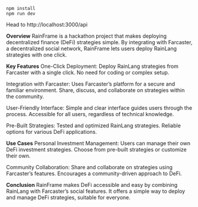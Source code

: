 ```
npm install
npm run dev
```

Head to http://localhost:3000/api


**Overview**
RainFrame is a hackathon project that makes deploying decentralized finance (DeFi) strategies simple. By integrating with Farcaster, a decentralized social network, RainFrame lets users deploy RainLang strategies with one click.

**Key Features**
One-Click Deployment: Deploy RainLang strategies from Farcaster with a single click. No need for coding or complex setup.

Integration with Farcaster: Uses Farcaster’s platform for a secure and familiar environment. Share, discuss, and collaborate on strategies within the community.

User-Friendly Interface: Simple and clear interface guides users through the process. Accessible for all users, regardless of technical knowledge.

Pre-Built Strategies: Tested and optimized RainLang strategies. Reliable options for various DeFi applications.

**Use Cases**
Personal Investment Management: Users can manage their own DeFi investment strategies. Choose from pre-built strategies or customize their own.

Community Collaboration: Share and collaborate on strategies using Farcaster’s features. Encourages a community-driven approach to DeFi.

**Conclusion**
RainFrame makes DeFi accessible and easy by combining RainLang with Farcaster’s social features. It offers a simple way to deploy and manage DeFi strategies, suitable for everyone.

